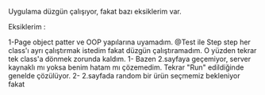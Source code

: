 Uygulama düzgün çalışıyor, fakat bazı eksiklerim var.

Eksiklerim : 

1-Page object patter ve OOP yapılarına uyamadım. @Test ile Step step her class'ı ayrı çalıştırmak istedim fakat düzgün çalıştıramadım. O yüzden tekrar tek class'a dönmek zorunda kaldım.
1- Bazen 2.sayfaya geçemiyor, server kaynaklı mı yoksa benim hatam mı çözemedim. Tekrar "Run" edildiğinde genelde çözülüyor.
2- 2.sayfada random bir ürün seçmemiz bekleniyor fakat 
